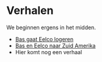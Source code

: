 # Verhalen

We beginnen ergens in het midden. 
* [Bas gaat Eelco logeren](https://github.com/ikheetbas/Verhalen/blob/main/Bas%20gaat%20bij%20Eelco%20logeren)
* [Bas en Eelco naar Zuid Amerika](https://github.com/ikheetbas/Verhalen/blob/Bas%20en%20Eelco%20gaan%20naar%20Zuid%20Amerika)
* Hier komt nog een verhaal

